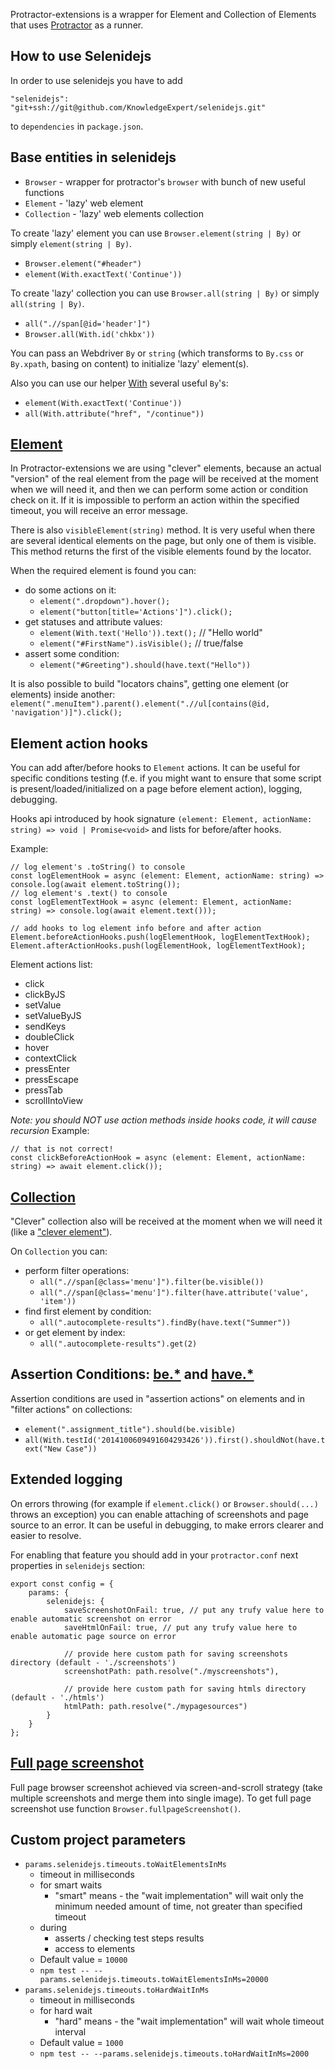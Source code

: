 Protractor-extensions is a wrapper for Element and Collection of Elements that uses [Protractor](https://www.protractortest.org/#/) as a runner.

## How to use Selenidejs

In order to use selenidejs you have to add

`"selenidejs": "git+ssh://git@github.com/KnowledgeExpert/selenidejs.git"`

to `dependencies` in `package.json`.

## Base entities in selenidejs

* `Browser` - wrapper for protractor's `browser` with bunch of new useful functions
* `Element` - 'lazy' web element
* `Collection` - 'lazy' web elements collection

To create 'lazy' element you can use `Browser.element(string | By)` or simply `element(string | By)`.
 - `Browser.element("#header")`
 - `element(With.exactText('Continue'))`

To create 'lazy' collection you can use `Browser.all(string | By)` or simply `all(string | By)`.
 - `all(".//span[@id='header']")`
 - `Browser.all(With.id('chkbx'))`


You can pass an Webdriver `By` or `string` (which transforms to `By.css` or `By.xpath`, basing on content) to initialize 'lazy' element(s).

 Also you can use our helper [With](https://github.com/KnowledgeExpert/protractor-extensions/blob/master/lib/protractor-extensions/lib/locators/with.ts) several useful `By`'s:
  - `element(With.exactText('Continue'))`
  - `all(With.attribute("href", "/continue"))`

## [Element](./lib/base-entities/element.ts)

In Protractor-extensions we are using "clever" elements, because an actual "version" of the real element from the page will be received at the moment when we will need it, and then we can perform some action or condition check on it. If it is impossible to perform an action within the specified timeout, you will receive an error message.

There is also `visibleElement(string)` method. It is very useful when there are several identical elements on the page, but only one of them is visible. This method returns the first of the visible elements found by the locator.

When the required element is found you can:
  * do some actions on it:
    * `element(".dropdown").hover();`
    * `element("button[title='Actions']").click();`
  * get statuses and attribute values:
    * `element(With.text('Hello')).text();` // "Hello world"
    * `element("#FirstName").isVisible();` // true/false
  * assert some condition:
    * `element("#Greeting").should(have.text("Hello"))`

It is also possible to build "locators chains", getting one element (or elements) inside another:
      `element(".menuItem").parent().element(".//ul[contains(@id, 'navigation')]").click();`

## Element action hooks

You can add after/before hooks to `Element` actions. It can be useful for specific conditions testing (f.e. if you might want to ensure that some script is present/loaded/initialized on a page before element action), logging, debugging.

Hooks api introduced by hook signature `(element: Element, actionName: string) => void | Promise<void>` and lists for before/after hooks.

Example:
```
// log element's .toString() to console
const logElementHook = async (element: Element, actionName: string) => console.log(await element.toString());
// log element's .text() to console
const logElementTextHook = async (element: Element, actionName: string) => console.log(await element.text()));

// add hooks to log element info before and after action
Element.beforeActionHooks.push(logElementHook, logElementTextHook);
Element.afterActionHooks.push(logElementHook, logElementTextHook);
```

Element actions list:
 * click
 * clickByJS
 * setValue
 * setValueByJS
 * sendKeys
 * doubleClick
 * hover
 * contextClick
 * pressEnter
 * pressEscape
 * pressTab
 * scrollIntoView

*Note: you should NOT use action methods inside hooks code, it will cause recursion*
Example:
```
// that is not correct!
const clickBeforeActionHook = async (element: Element, actionName: string) => await element.click());
```


## [Collection](./lib/base-entities/collection.ts)

 "Clever" collection also will be received at the moment when we will need it (like a ["clever element"](#element)).

 On `Collection` you can:
  * perform filter operations:
    * `all(".//span[@class='menu']").filter(be.visible())`
    * `all(".//span[@class='menu']").filter(have.attribute('value', 'item'))`
  * find first element by condition:
    * `all(".autocomplete-results").findBy(have.text("Summer"))`
  * or get element by index:
    * `all(".autocomplete-results").get(2)`

## Assertion Conditions: [be.*](./lib/conditions/helpers/be.ts) and [have.*](./lib/conditions/helpers/have.ts)

Assertion conditions are used in "assertion actions" on elements and in "filter actions" on collections:

  * `element(".assignment_title").should(be.visible)`
  * `all(With.testId('2014100609491604293426')).first().shouldNot(have.text("New Case"))`

## Extended logging
On errors throwing (for example if `element.click()` or `Browser.should(...)` throws an exception) you can enable attaching of screenshots and page source to an error. It can be useful in debugging, to make errors clearer and easier to resolve.

For enabling that feature you should add in your `protractor.conf` next properties in `selenidejs` section:
```
export const config = {
    params: {
        selenidejs: {
            saveScreenshotOnFail: true, // put any trufy value here to enable automatic screenshot on error
            saveHtmlOnFail: true, // put any trufy value here to enable automatic page source on error

            // provide here custom path for saving screenshots directory (default - './screenshots')
            screenshotPath: path.resolve("./myscreenshots"),

            // provide here custom path for saving htmls directory (default - './htmls')
            htmlPath: path.resolve("./mypagesources")
        }
    }
};
```

## [Full page screenshot](./lib/screenshot.ts)
Full page browser screenshot achieved via screen-and-scroll strategy (take multiple screenshots and merge them into single image). To get full page screenshot use function `Browser.fullpageScreenshot()`.

## Custom project parameters
* `params.selenidejs.timeouts.toWaitElementsInMs`
  * timeout in milliseconds
  * for smart waits
    * "smart" means - the "wait implementation" will wait only the minimum needed amount of time, not greater than specified timeout
  * during
    * asserts / checking test steps results
    * access to elements
  * Default value = `10000`
  * `npm test -- --params.selenidejs.timeouts.toWaitElementsInMs=20000`
* `params.selenidejs.timeouts.toHardWaitInMs`
  * timeout in milliseconds
  * for hard wait
    * "hard" means -  the "wait implementation" will wait whole timeout interval
  * Default value = `1000`
  * `npm test -- --params.selenidejs.timeouts.toHardWaitInMs=2000`
